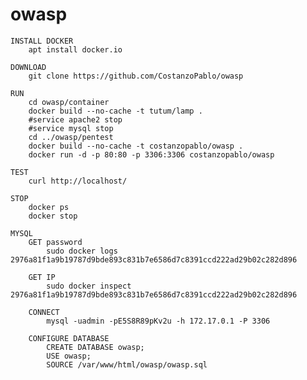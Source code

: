 # owasp
	INSTALL DOCKER
		apt install docker.io

	DOWNLOAD
		git clone https://github.com/CostanzoPablo/owasp

	RUN
		cd owasp/container
		docker build --no-cache -t tutum/lamp .
		#service apache2 stop
		#service mysql stop
		cd ../owasp/pentest
		docker build --no-cache -t costanzopablo/owasp .
		docker run -d -p 80:80 -p 3306:3306 costanzopablo/owasp

	TEST	
		curl http://localhost/

	STOP
		docker ps
		docker stop

	MYSQL
		GET password
			sudo docker logs 2976a81f1a9b19787d9bde893c831b7e6586d7c8391ccd222ad29b02c282d896
		
		GET IP
			sudo docker inspect 2976a81f1a9b19787d9bde893c831b7e6586d7c8391ccd222ad29b02c282d896

		CONNECT
			mysql -uadmin -pE5S8R89pKv2u -h 172.17.0.1 -P 3306
			
		CONFIGURE DATABASE
			CREATE DATABASE owasp;
			USE owasp;
			SOURCE /var/www/html/owasp/owasp.sql
